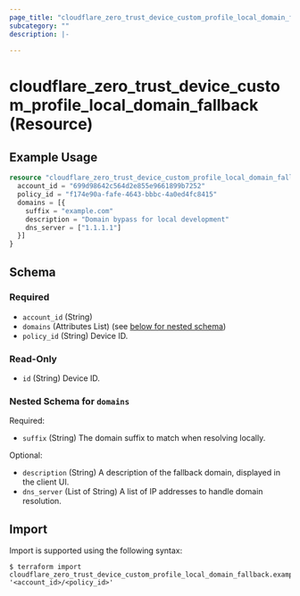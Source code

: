 ```yaml
---
page_title: "cloudflare_zero_trust_device_custom_profile_local_domain_fallback Resource - Cloudflare"
subcategory: ""
description: |-
  
---
```


# cloudflare_zero_trust_device_custom_profile_local_domain_fallback (Resource)



## Example Usage

```terraform
resource "cloudflare_zero_trust_device_custom_profile_local_domain_fallback" "example_zero_trust_device_custom_profile_local_domain_fallback" {
  account_id = "699d98642c564d2e855e9661899b7252"
  policy_id = "f174e90a-fafe-4643-bbbc-4a0ed4fc8415"
  domains = [{
    suffix = "example.com"
    description = "Domain bypass for local development"
    dns_server = ["1.1.1.1"]
  }]
}
```

<!-- schema generated by tfplugindocs -->
## Schema

### Required

- `account_id` (String)
- `domains` (Attributes List) (see [below for nested schema](#nestedatt--domains))
- `policy_id` (String) Device ID.

### Read-Only

- `id` (String) Device ID.

<a id="nestedatt--domains"></a>
### Nested Schema for `domains`

Required:

- `suffix` (String) The domain suffix to match when resolving locally.

Optional:

- `description` (String) A description of the fallback domain, displayed in the client UI.
- `dns_server` (List of String) A list of IP addresses to handle domain resolution.

## Import

Import is supported using the following syntax:

```shell
$ terraform import cloudflare_zero_trust_device_custom_profile_local_domain_fallback.example '<account_id>/<policy_id>'
```
